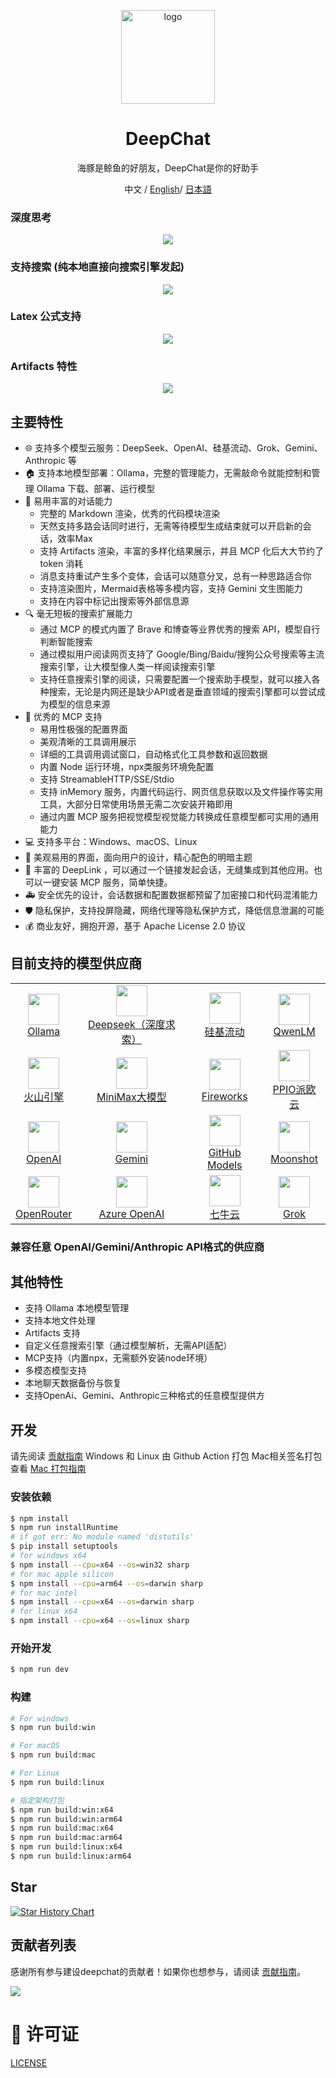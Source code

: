 <p align='center'>
<img src='./build/icon.png' width="150" height="150" alt="logo" />
</p>

<h1 align="center">DeepChat</h1>

<p align="center">海豚是鲸鱼的好朋友，DeepChat是你的好助手</p>

<div align="center">
  中文 / <a href="./README.md">English</a>/ <a href="./README.jp.md">日本語</a>
</div>

### 深度思考

<p align='center'>
<img src='./build/screen.zh.jpg'/>
</p>

### 支持搜索 (纯本地直接向搜索引擎发起)

<p align='center'>
<img src='./build/screen.search.zh.jpg'/>
</p>

### Latex 公式支持

<p align='center'>
<img src='./build/screen.latex.jpg'/>
</p>

### Artifacts 特性

<p align='center'>
<img src='./build/screen.artifacts.zh.jpg'/>
</p>

## 主要特性

- 🌐 支持多个模型云服务：DeepSeek、OpenAI、硅基流动、Grok、Gemini、Anthropic 等
- 🏠 支持本地模型部署：Ollama，完整的管理能力，无需敲命令就能控制和管理 Ollama 下载、部署、运行模型
- 🚀 易用丰富的对话能力
  - 完整的 Markdown 渲染，优秀的代码模块渲染
  - 天然支持多路会话同时进行，无需等待模型生成结束就可以开启新的会话，效率Max
  - 支持 Artifacts 渲染，丰富的多样化结果展示，并且 MCP 化后大大节约了 token 消耗
  - 消息支持重试产生多个变体，会话可以随意分叉，总有一种思路适合你
  - 支持渲染图片，Mermaid表格等多模内容，支持 Gemini 文生图能力
  - 支持在内容中标记出搜索等外部信息源
- 🔍 毫无短板的搜索扩展能力
  - 通过 MCP 的模式内置了 Brave 和博查等业界优秀的搜索 API，模型自行判断智能搜索
  - 通过模拟用户阅读网页支持了 Google/Bing/Baidu/搜狗公众号搜索等主流搜索引擎，让大模型像人类一样阅读搜索引擎
  - 支持任意搜索引擎的阅读，只需要配置一个搜索助手模型，就可以接入各种搜索，无论是内网还是缺少API或者是垂直领域的搜索引擎都可以尝试成为模型的信息来源
- 🔧 优秀的 MCP 支持
  - 易用性极强的配置界面
  - 美观清晰的工具调用展示
  - 详细的工具调用调试窗口，自动格式化工具参数和返回数据
  - 内置 Node 运行环境，npx类服务环境免配置
  - 支持 StreamableHTTP/SSE/Stdio
  - 支持 inMemory 服务，内置代码运行、网页信息获取以及文件操作等实用工具，大部分日常使用场景无需二次安装开箱即用
  - 通过内置 MCP 服务把视觉模型视觉能力转换成任意模型都可实用的通用能力
- 💻 支持多平台：Windows、macOS、Linux
- 🎨 美观易用的界面，面向用户的设计，精心配色的明暗主题
- 🔗 丰富的 DeepLink ，可以通过一个链接发起会话，无缝集成到其他应用。也可以一键安装 MCP 服务，简单快捷。
- 🚑 安全优先的设计，会话数据和配置数据都预留了加密接口和代码混淆能力
- 🛡️ 隐私保护，支持投屏隐藏，网络代理等隐私保护方式，降低信息泄漏的可能
- 💰 商业友好，拥抱开源，基于 Apache License 2.0 协议

## 目前支持的模型供应商

<table>
  <tr align="center">
    <td>
      <img src="./src/renderer/src/assets/llm-icons/ollama.svg" width="50" height="50"><br/>
      <a href="https://ollama.com">Ollama</a>
    </td>
    <td>
      <img src="./src/renderer/src/assets/llm-icons/deepseek-color.svg" width="50" height="50"><br/>
      <a href="https://deepseek.com/">Deepseek（深度求索）</a>
    </td>
    <td>
      <img src="./src/renderer/src/assets/llm-icons/siliconcloud.svg" width="50" height="50"><br/>
      <a href="https://www.siliconflow.cn/">硅基流动</a>
    </td>
    <td>
      <img src="./src/renderer/src/assets/llm-icons/qwen-color.svg" width="50" height="50"><br/>
      <a href="https://chat.qwenlm.ai">QwenLM</a>
    </td>
  </tr>
  <tr align="center">
    <td>
      <img src="./src/renderer/src/assets/llm-icons/doubao-color.svg" width="50" height="50"><br/>
      <a href="https://console.volcengine.com/ark/">火山引擎</a>
    </td>
    <td>
      <img src="./src/renderer/src/assets/llm-icons/minimax-color.svg" width="50" height="50"><br/>
      <a href="https://minimaxi.com/">MiniMax大模型</a>
    </td>
    <td>
      <img src="./src/renderer/src/assets/llm-icons/fireworks-color.svg" width="50" height="50"><br/>
      <a href="https://fireworks.ai/">Fireworks</a>
    </td>
    <td>
      <img src="./src/renderer/src/assets/llm-icons/ppio-color.svg" width="50" height="50"><br/>
      <a href="https://ppinfra.com/">PPIO派欧云</a>
    </td>
  </tr>
  <tr align="center">
    <td>
      <img src="./src/renderer/src/assets/llm-icons/openai.svg" width="50" height="50"><br/>
      <a href="https://openai.com/">OpenAI</a>
    </td>
    <td>
      <img src="./src/renderer/src/assets/llm-icons/gemini-color.svg" width="50" height="50"><br/>
      <a href="https://gemini.google.com/">Gemini</a>
    </td>
    <td>
      <img src="./src/renderer/src/assets/llm-icons/github.svg" width="50" height="50"><br/>
      <a href="https://github.com/marketplace/models">GitHub Models</a>
    </td>
    <td>
      <img src="./src/renderer/src/assets/llm-icons/moonshot.svg" width="50" height="50"><br/>
      <a href="https://moonshot.ai/">Moonshot</a>
    </td>
  </tr>
  <tr align="center">
    <td>
      <img src="./src/renderer/src/assets/llm-icons/openrouter.svg" width="50" height="50"><br/>
      <a href="https://openrouter.ai/">OpenRouter</a>
    </td>
    <td>
      <img src="./src/renderer/src/assets/llm-icons/azure-color.svg" width="50" height="50"><br/>
      <a href="https://azure.microsoft.com/en-us/products/ai-services/openai-service">Azure OpenAI</a>
    </td>
    <td>
      <img src="./src/renderer/src/assets/llm-icons/qiniu.svg" width="50" height="50"><br/>
      <a href="https://www.qiniu.com/products/ai-token-api">七牛云</a>
    </td>
    <td>
      <img src="./src/renderer/src/assets/llm-icons/grok.svg" width="50" height="50"><br/>
      <a href="https://x.ai/">Grok</a>
    </td>
  </tr>
</table>

### 兼容任意 OpenAI/Gemini/Anthropic API格式的供应商
## 其他特性

- 支持 Ollama 本地模型管理
- 支持本地文件处理
- Artifacts 支持
- 自定义任意搜索引擎（通过模型解析，无需API适配）
- MCP支持（内置npx，无需额外安装node环境）
- 多模态模型支持
- 本地聊天数据备份与恢复
- 支持OpenAi、Gemini、Anthropic三种格式的任意模型提供方

## 开发

请先阅读 [贡献指南](./CONTRIBUTING.zh.md)
Windows 和 Linux 由 Github Action 打包
Mac相关签名打包查看 [Mac 打包指南](https://github.com/ThinkInAIXYZ/deepchat/wiki/Mac-%E6%89%93%E5%8C%85%E6%8C%87%E5%8D%97)

### 安装依赖

```bash
$ npm install
$ npm run installRuntime
# if got err: No module named 'distutils'
$ pip install setuptools
# for windows x64
$ npm install --cpu=x64 --os=win32 sharp
# for mac apple silicon
$ npm install --cpu=arm64 --os=darwin sharp
# for mac intel
$ npm install --cpu=x64 --os=darwin sharp
# for linux x64
$ npm install --cpu=x64 --os=linux sharp
```

### 开始开发

```bash
$ npm run dev
```

### 构建

```bash
# For windows
$ npm run build:win

# For macOS
$ npm run build:mac

# For Linux
$ npm run build:linux

# 指定架构打包
$ npm run build:win:x64
$ npm run build:win:arm64
$ npm run build:mac:x64
$ npm run build:mac:arm64
$ npm run build:linux:x64
$ npm run build:linux:arm64
```

## Star

[![Star History Chart](https://api.star-history.com/svg?repos=ThinkInAIXYZ/deepchat&type=Timeline)](https://www.star-history.com/#ThinkInAIXYZ/deepchat&Timeline)

## 贡献者列表

感谢所有参与建设deepchat的贡献者！如果你也想参与，请阅读 [贡献指南](./CONTRIBUTING.md)。

<a href="https://github.com/ThinkInAIXYZ/deepchat/graphs/contributors">
  <img src="https://contrib.rocks/image?repo=ThinkInAIXYZ/deepchat" />
</a>

# 📃 许可证

[LICENSE](./LICENSE)

